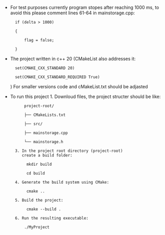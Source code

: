 * For test purposes currently program stopes after reaching 1000 ms, to avoid this please comment lines 61-64 in mainstorage.cpp:

        if (delta > 1000)
        
        {
        
            flag = false;
            
        }

* The project written in c++ 20 (CMakeList also addresses it: 


        set(CMAKE_CXX_STANDARD 20)

        set(CMAKE_CXX_STANDARD_REQUIRED True)

   )
        For smaller versions code and cMakeList.txt should be adjasted


* To run this project
        1. Downloud files, the project structer should be like:
   
            project-root/
   
            ├── CMakeLists.txt
   
            ├── src/
   
            ├── mainstorage.cpp
   
            └── mainstorage.h

        3. In the project root directory (project-root)
           create a build folder:
   
             mkdir build
   
             cd build
   
        4. Generate the build system using CMake:
   
             cmake ..
  
        5. Build the project:
   
             cmake --build .
  
        6. Run the resulting executable:
 
            ./MyProject
